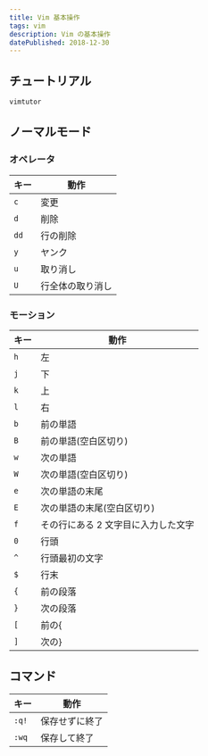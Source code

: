 ```yaml
---
title: Vim 基本操作
tags: vim
description: Vim の基本操作
datePublished: 2018-12-30
---
```


## チュートリアル

```bash
vimtutor
```

## ノーマルモード

### オペレータ

| キー | 動作             |
| ---- | ---------------- |
| `c`  | 変更             |
| `d`  | 削除             |
| `dd` | 行の削除         |
| `y`  | ヤンク           |
| `u`  | 取り消し         |
| `U`  | 行全体の取り消し |

### モーション

| キー | 動作                                |
| ---- | ----------------------------------- |
| `h`  | 左                                  |
| `j`  | 下                                  |
| `k`  | 上                                  |
| `l`  | 右                                  |
| `b`  | 前の単語                            |
| `B`  | 前の単語(空白区切り)                |
| `w`  | 次の単語                            |
| `W`  | 次の単語(空白区切り)                |
| `e`  | 次の単語の末尾                      |
| `E`  | 次の単語の末尾(空白区切り)          |
| `f`  | その行にある 2 文字目に入力した文字 |
| `0`  | 行頭                                |
| `^`  | 行頭最初の文字                      |
| `$`  | 行末                                |
| `{`  | 前の段落                            |
| `}`  | 次の段落                            |
| `[`  | 前の{                               |
| `]`  | 次の}                               |

## コマンド

| キー  | 動作           |
| ----- | -------------- |
| `:q!` | 保存せずに終了 |
| `:wq` | 保存して終了   |
